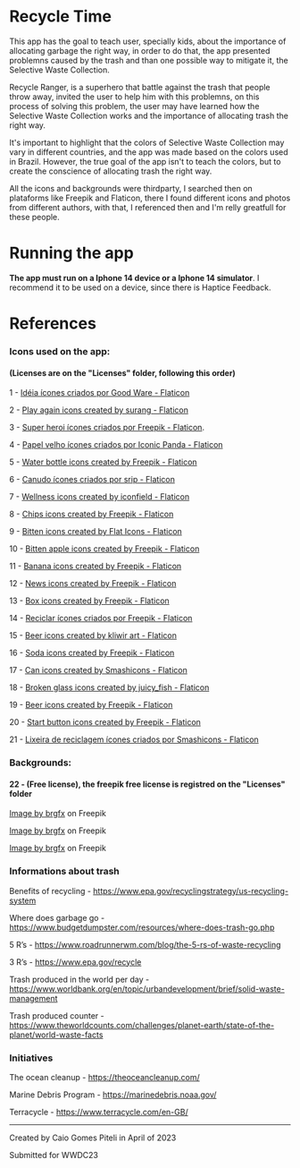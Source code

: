# Recycle Time

This app has the goal to teach user, specially kids, about the importance of allocating garbage the right way, in order to do that, the app presented problemns caused by the trash and than one possible way to mitigate it, the Selective Waste Collection.

Recycle Ranger, is a superhero that battle against the trash that people throw away, invited the user to help him with this problemns, on this process of solving this problem, the user may have learned how the Selective Waste Collection works and the importance of allocating trash the right way.

It's important to highlight that the colors of Selective Waste Collection may vary in different countries, and the app was made based on the colors used in Brazil. However, the true goal of the app isn't to teach the colors, but to create the conscience of allocating trash the right way.

All the icons and backgrounds were thirdparty, I searched then on plataforms like Freepik and Flaticon, there I found different icons and photos from different authors, with that, I referenced then and I'm relly greatfull for these people.

# Running the app
**The app must run on a Iphone 14 device or a Iphone 14 simulator**. I recommend it to be used on a device, since there is Haptice Feedback.
    
# References
### Icons used on the app:
#### (Licenses are on the "Licenses" folder, following this order)

1 - <a href="https://www.flaticon.com/br/icone-gratis/lampada_702797?term=idéia&page=1&position=11&origin=tag&related_id=702797" title="idéia ícones">Idéia ícones criados por Good Ware - Flaticon</a>

2 - <a href="https://www.flaticon.com/free-icon/replay_5068521?term=play+again&page=1&position=25&origin=tag&related_id=5068521" title="play again icons">Play again icons created by surang - Flaticon</a>

3 - <a href="https://www.flaticon.com/br/packs/superhero-6" title="super heroi ícones">Super heroi ícones criados por Freepik - Flaticon</a>.

4 - <a href="https://www.flaticon.com/br/icone-gratis/papel-velho_7083511?term=papel+velho&page=1&position=6&origin=tag&related_id=7083511" title="papel velho ícones">Papel velho ícones criados por Iconic Panda - Flaticon</a>

5 - <a href="https://www.flaticon.com/free-icon/water-bottle_4507469?term=water+bottle&related_id=4507469" title="water bottle icons">Water bottle icons created by Freepik - Flaticon</a>

6 - <a href="https://www.flaticon.com/br/icone-gratis/tubo_3506865?term=canudo&page=1&position=4&origin=tag&related_id=3506865" title="canudo ícones">Canudo ícones criados por srip - Flaticon</a>

7 - <a href="https://www.flaticon.com/free-icon/perfume-bottle_10273431?term=perfume&page=1&position=71&origin=search&related_id=10273431" title="wellness icons">Wellness icons created by iconfield - Flaticon</a>

8 - <a href="https://www.flaticon.com/free-icon/products_384998?term=chips&page=1&position=4&origin=tag&related_id=384998" title="chips icons">Chips icons created by Freepik - Flaticon</a>

9 - <a href="https://www.flaticon.com/free-icon/chicken-leg_3098283?term=chicken+leg+bitten&page=1&position=3&origin=search&related_id=3098283" title="bitten icons">Bitten icons created by Flat Icons - Flaticon</a>

10 - <a href="https://www.flaticon.com/free-icon/apple_3320396?term=bitten+apple&page=1&position=2&origin=tag&related_id=3320396" title="bitten apple icons">Bitten apple icons created by Freepik - Flaticon</a>

11 - <a href="https://www.flaticon.com/br/icone-gratis/banana_6722940?term=banana+comida&page=1&position=96&origin=search&related_id=6722940" title="banana icons">Banana icons created by Freepik - Flaticon</a>

12 - <a href="https://www.flaticon.com/free-icon/newspaper_1074055?term=news&related_id=1074055" title="news icons">News icons created by Freepik - Flaticon</a>

13 - <a href="https://www.flaticon.com/free-icon/open-box_869027?term=box&page=1&position=13&origin=tag&related_id=869027" title="box icons">Box icons created by Freepik - Flaticon</a>

14 - <a href="https://br.freepik.com/icones-gratis/reciclar-simbolo-triangular-de-rotacao-tres-setas_793419.htm#page=3&query=Setas%20triangulares%20assinar%20para%20reciclagem&position=46&from_view=author" title="reciclar ícones">Reciclar ícones criados por Freepik - Flaticon</a>

15 - <a href="https://www.flaticon.com/free-icon/beer-can_3518077?term=beer&page=1&position=23&origin=tag&related_id=3518077" title="beer icons">Beer icons created by kliwir art - Flaticon</a>

16 - <a href="https://www.flaticon.com/free-icon/can_735842?term=soda&page=1&position=3&origin=tag&related_id=735842" title="soda icons">Soda icons created by Freepik - Flaticon</a>

17 - <a href="https://www.flaticon.com/free-icon/can_3005162?term=can&page=1&position=41&origin=tag&related_id=3005162" title="can icons">Can icons created by Smashicons - Flaticon</a>

18 - <a href="https://www.flaticon.com/free-icon/broken-glass_7952040?term=broken+glass&page=1&position=53&origin=tag&related_id=7952040" title="broken glass icons">Broken glass icons created by juicy_fish - Flaticon</a>

19 - <a href="https://www.flaticon.com/free-icon/beer_3713125?term=beer&related_id=3713125" title="beer icons">Beer icons created by Freepik - Flaticon</a>

20 - <a href="https://www.flaticon.com/free-icon/start-button_5261298?term=start+button&page=1&position=31&origin=tag&related_id=5261298" title="start button icons">Start button icons created by Freepik - Flaticon</a>

21 - <a href="https://www.flaticon.com/br/icone-gratis/lixeira_2367676?term=lixeira+de+reciclagem&page=1&position=60&origin=tag&related_id=2367676" title="lixeira de reciclagem ícones">Lixeira de reciclagem ícones criados por Smashicons - Flaticon</a>

### Backgrounds:
#### 22 - (Free license), the freepik free license is registred on the "Licenses" folder

<a href="https://www.freepik.com/free-vector/water-pollution-with-plastic-bags-river_5874554.htm#query=trash%20background&position=13&from_view=search&track=ais">Image by brgfx</a> on Freepik

<a href="https://www.freepik.com/free-vector/water-pollution-with-plastic-bags-river_5768045.htm#query=trash%20background&position=20&from_view=search&track=ais">Image by brgfx</a> on Freepik

<a href="https://www.freepik.com/free-vector/rubbish-park-scene_5366359.htm#query=trash%20background%20for%20games&position=5&from_view=search&track=ais">Image by brgfx</a> on Freepik

### Informations about trash

Benefits of recycling - https://www.epa.gov/recyclingstrategy/us-recycling-system

Where does garbage go - https://www.budgetdumpster.com/resources/where-does-trash-go.php

5 R’s - https://www.roadrunnerwm.com/blog/the-5-rs-of-waste-recycling

3 R’s - https://www.epa.gov/recycle

Trash produced in the world per day - https://www.worldbank.org/en/topic/urbandevelopment/brief/solid-waste-management

Trash produced counter - https://www.theworldcounts.com/challenges/planet-earth/state-of-the-planet/world-waste-facts

### Initiatives

The ocean cleanup - https://theoceancleanup.com/

Marine Debris Program - https://marinedebris.noaa.gov/

Terracycle - https://www.terracycle.com/en-GB/

___

Created by Caio Gomes Piteli in April of 2023

Submitted for WWDC23

